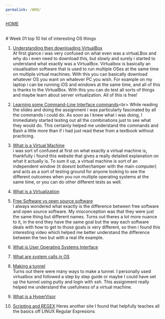 ```yaml
---
permalink: /W00/
---
```

[HOME](../)

<br>
# Week 01 top 10 list of interesting OS things

1. [Understanding then downloading VirtualBox](https://www.virtualbox.org/manual/ch01.html)<br>
At first glance i was very confused on what even was a virtuaLBox and why do i even need to download this, but slowly and surely i started to understand what exactly was a VirtualBox. Virtualbox is basically an visualisation software that is used to run multiple OSes at the same time on multiple virtual machines. With this you can basically download whatever OS you want on whatever PC you wish. For example on my laptop i can be running iOS and windows at the same time, and all of this is thanks to the VirtualBox. With this you can do test all sorts of things and maybe learn about server virtualization. All of this is free!

 2. [Learning some Command-Line Interface commands](https://programminghistorian.org/en/lessons/intro-to-bash#:~:text=On%20OS%20X%20or%20many,can%20often%20achieve%20similar%20tasks.)<br>
 While reading the slides and doing the assignment i was particularly fascinated by all the commands i could do. As soon as I knew what i was doing, I Immediately started testing out all the combinations just to see what they would do. This certainly helped me understand the commands and Bash a little more than if i had just read these from a textbook without practicing.
 
 3. [What is a Virtual Machine](https://azure.microsoft.com/en-us/overview/what-is-a-virtual-machine/)<br>
i was sort of confused at first on what exactly a virtual machine is, thankfully i found this website that gives a really detailed explanation on what it actually is. To sum it up, a virtual machine is sort of an independent window (it doesnt bother/tamper with the main computer) and acts as a sort of testing ground for anyone looking to see the different outcomes when you run multiple operating systems at the same time, or you can do other different tests as well.
 
 4. [What is a Virtualization](https://www.youtube.com/watch?v=iBI31dmqSX0&ab_channel=danscourses)<br>
 
 5. [Free Software vs open source software](https://www.youtube.com/watch?v=lrcdhzr2qnk&ab_channel=TechPerspectives)<br>
 I always wondered what exactly is the difference between free software and open source software. My misconception was that they were just the same thing but different names. Turns out theres a lot more nuance to it, in the end they have the same goal but the way each software deals with how to get to those goals is very different, so then i found this interesting video which helped me better understand the difference between the two but with a real life example.
 
 6. [What is User Operating Systems Interface](https://www.youtube.com/watch?v=psDpbWscPuE&ab_channel=NesoAcademy)<br>
 
 7. [What are system calls in OS](https://www.tutorialspoint.com/what-are-system-calls-in-operating-system)
 
 8. [Making a tunnel](https://osp4diss.vlsm.org/CBKadal.html)<br>
 Turns out there were many ways to make a tunnel. I personally used virtualbox and followed a step by step guide or maybe I could have set up the tunnel using putty and login with ssh. This assignment really helped me understand the usefulness of a virtual machine.
 
 9. [What is a HyperVisor](https://www.vmware.com/topics/glossary/content/hypervisor#:~:text=A%20hypervisor%2C%20also%20known%20as,such%20as%20memory%20and%20processing.)
 
 10. [Scripting and REGEX](https://www.guru99.com/linux-regular-expressions.html)
 Heres another site I found that helpfully teaches all the basics off LINUX Regular Expresions
